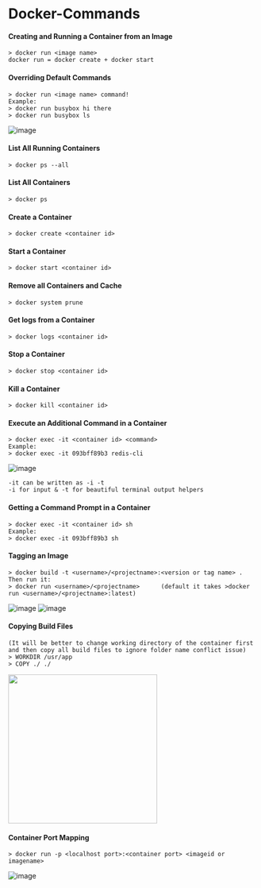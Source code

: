 # Docker-Commands

#### Creating and Running a Container from an Image
```
> docker run <image name>
docker run = docker create + docker start
```
#### Overriding Default Commands
```
> docker run <image name> command!
Example:
> docker run busybox hi there
> docker run busybox ls
```
![image](https://user-images.githubusercontent.com/58620359/171022539-fee431f6-6fd6-40af-9273-47f7900834ce.png)
#### List All Running Containers
```
> docker ps --all
```
#### List All Containers
```
> docker ps
```
#### Create a Container
```
> docker create <container id>
```
#### Start a Container
```
> docker start <container id>
```
#### Remove all Containers and Cache
```
> docker system prune
```
#### Get logs from a Container
```
> docker logs <container id>
```
#### Stop a Container
```
> docker stop <container id>
```
#### Kill a Container
```
> docker kill <container id>
```
#### Execute an Additional Command in a Container
```
> docker exec -it <container id> <command>
Example:
> docker exec -it 093bff89b3 redis-cli
```
![image](https://user-images.githubusercontent.com/58620359/171027516-1913dd60-2c13-4687-ba38-771ed19ea980.png)
```
-it can be written as -i -t
-i for input & -t for beautiful terminal output helpers
```
#### Getting a Command Prompt in a Container
```
> docker exec -it <container id> sh
Example:
> docker exec -it 093bff89b3 sh
```
#### Tagging an Image
```
> docker build -t <username>/<projectname>:<version or tag name> .
Then run it:
> docker run <username>/<projectname>      (default it takes >docker run <username>/<projectname>:latest)
```
![image](https://user-images.githubusercontent.com/58620359/171043547-fc2868ac-ae00-4596-8c8f-767d45e383ac.png)
![image](https://user-images.githubusercontent.com/58620359/171042851-836885a6-6db6-4a47-be77-7e26a6d0de1e.png)
#### Copying Build Files
```
(It will be better to change working directory of the container first and then copy all build files to ignore folder name conflict issue)
> WORKDIR /usr/app
> COPY ./ ./
```
<img src="https://user-images.githubusercontent.com/58620359/171051515-c02a2c0d-8b9e-461b-8ada-6e1595df7090.png" height="300">

#### Container Port Mapping
```
> docker run -p <localhost port>:<container port> <imageid or imagename>
```
![image](https://user-images.githubusercontent.com/58620359/171052747-99a73733-dcb8-4eb4-b653-26ab340e602c.png)







